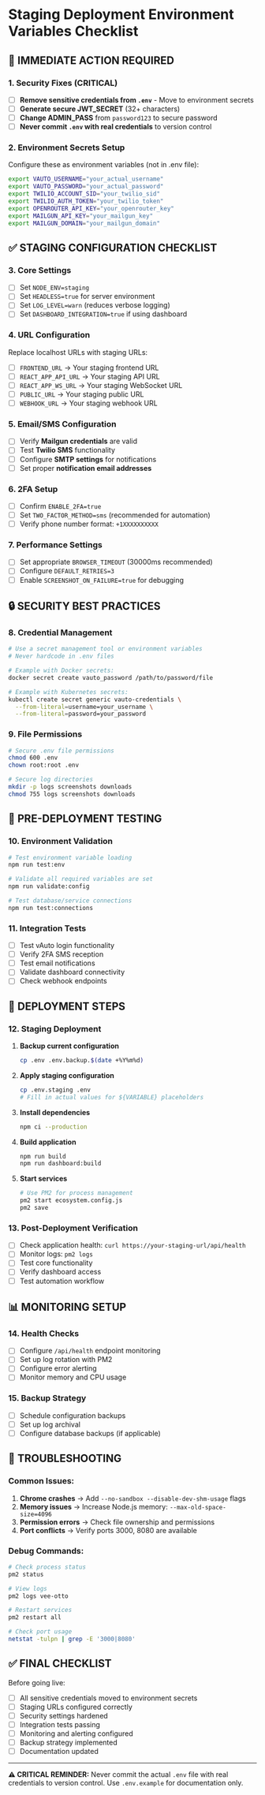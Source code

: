# Staging Deployment Environment Variables Checklist

## 🚨 **IMMEDIATE ACTION REQUIRED**

### 1. **Security Fixes (CRITICAL)**
- [ ] **Remove sensitive credentials from `.env`** - Move to environment secrets
- [ ] **Generate secure JWT_SECRET** (32+ characters)
- [ ] **Change ADMIN_PASS** from `password123` to secure password
- [ ] **Never commit `.env` with real credentials** to version control

### 2. **Environment Secrets Setup**
Configure these as environment variables (not in .env file):
```bash
export VAUTO_USERNAME="your_actual_username"
export VAUTO_PASSWORD="your_actual_password"
export TWILIO_ACCOUNT_SID="your_twilio_sid"
export TWILIO_AUTH_TOKEN="your_twilio_token"
export OPENROUTER_API_KEY="your_openrouter_key"
export MAILGUN_API_KEY="your_mailgun_key"
export MAILGUN_DOMAIN="your_mailgun_domain"
```

## ✅ **STAGING CONFIGURATION CHECKLIST**

### 3. **Core Settings**
- [ ] Set `NODE_ENV=staging`
- [ ] Set `HEADLESS=true` for server environment
- [ ] Set `LOG_LEVEL=warn` (reduces verbose logging)
- [ ] Set `DASHBOARD_INTEGRATION=true` if using dashboard

### 4. **URL Configuration**
Replace localhost URLs with staging URLs:
- [ ] `FRONTEND_URL` → Your staging frontend URL
- [ ] `REACT_APP_API_URL` → Your staging API URL  
- [ ] `REACT_APP_WS_URL` → Your staging WebSocket URL
- [ ] `PUBLIC_URL` → Your staging public URL
- [ ] `WEBHOOK_URL` → Your staging webhook URL

### 5. **Email/SMS Configuration**
- [ ] Verify **Mailgun credentials** are valid
- [ ] Test **Twilio SMS** functionality
- [ ] Configure **SMTP settings** for notifications
- [ ] Set proper **notification email addresses**

### 6. **2FA Setup**
- [ ] Confirm `ENABLE_2FA=true`
- [ ] Set `TWO_FACTOR_METHOD=sms` (recommended for automation)
- [ ] Verify phone number format: `+1XXXXXXXXXX`

### 7. **Performance Settings**
- [ ] Set appropriate `BROWSER_TIMEOUT` (30000ms recommended)
- [ ] Configure `DEFAULT_RETRIES=3`
- [ ] Enable `SCREENSHOT_ON_FAILURE=true` for debugging

## 🔒 **SECURITY BEST PRACTICES**

### 8. **Credential Management**
```bash
# Use a secret management tool or environment variables
# Never hardcode in .env files

# Example with Docker secrets:
docker secret create vauto_password /path/to/password/file

# Example with Kubernetes secrets:
kubectl create secret generic vauto-credentials \
  --from-literal=username=your_username \
  --from-literal=password=your_password
```

### 9. **File Permissions**
```bash
# Secure .env file permissions
chmod 600 .env
chown root:root .env

# Secure log directories
mkdir -p logs screenshots downloads
chmod 755 logs screenshots downloads
```

## 🧪 **PRE-DEPLOYMENT TESTING**

### 10. **Environment Validation**
```bash
# Test environment variable loading
npm run test:env

# Validate all required variables are set
npm run validate:config

# Test database/service connections
npm run test:connections
```

### 11. **Integration Tests**
- [ ] Test vAuto login functionality
- [ ] Verify 2FA SMS reception
- [ ] Test email notifications
- [ ] Validate dashboard connectivity
- [ ] Check webhook endpoints

## 🚀 **DEPLOYMENT STEPS**

### 12. **Staging Deployment**
1. **Backup current configuration**
   ```bash
   cp .env .env.backup.$(date +%Y%m%d)
   ```

2. **Apply staging configuration**
   ```bash
   cp .env.staging .env
   # Fill in actual values for ${VARIABLE} placeholders
   ```

3. **Install dependencies**
   ```bash
   npm ci --production
   ```

4. **Build application**
   ```bash
   npm run build
   npm run dashboard:build
   ```

5. **Start services**
   ```bash
   # Use PM2 for process management
   pm2 start ecosystem.config.js
   pm2 save
   ```

### 13. **Post-Deployment Verification**
- [ ] Check application health: `curl https://your-staging-url/api/health`
- [ ] Monitor logs: `pm2 logs`
- [ ] Test core functionality
- [ ] Verify dashboard access
- [ ] Test automation workflow

## 📊 **MONITORING SETUP**

### 14. **Health Checks**
- [ ] Configure `/api/health` endpoint monitoring
- [ ] Set up log rotation with PM2
- [ ] Configure error alerting
- [ ] Monitor memory and CPU usage

### 15. **Backup Strategy**
- [ ] Schedule configuration backups
- [ ] Set up log archival
- [ ] Configure database backups (if applicable)

## 🐛 **TROUBLESHOOTING**

### Common Issues:
1. **Chrome crashes** → Add `--no-sandbox --disable-dev-shm-usage` flags
2. **Memory issues** → Increase Node.js memory: `--max-old-space-size=4096`
3. **Permission errors** → Check file ownership and permissions
4. **Port conflicts** → Verify ports 3000, 8080 are available

### Debug Commands:
```bash
# Check process status
pm2 status

# View logs
pm2 logs vee-otto

# Restart services
pm2 restart all

# Check port usage
netstat -tulpn | grep -E '3000|8080'
```

## ✅ **FINAL CHECKLIST**

Before going live:
- [ ] All sensitive credentials moved to environment secrets
- [ ] Staging URLs configured correctly
- [ ] Security settings hardened
- [ ] Integration tests passing
- [ ] Monitoring and alerting configured
- [ ] Backup strategy implemented
- [ ] Documentation updated

---

**⚠️ CRITICAL REMINDER:** Never commit the actual `.env` file with real credentials to version control. Use `.env.example` for documentation only.